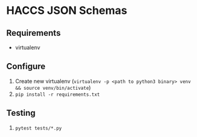 # HACCS JSON Schemas

## Requirements

* virtualenv

## Configure

1. Create new virtualenv (`virtualenv -p <path to python3 binary> venv && source venv/bin/activate`)
1. `pip install -r requirements.txt`

## Testing

1. `pytest tests/*.py`
